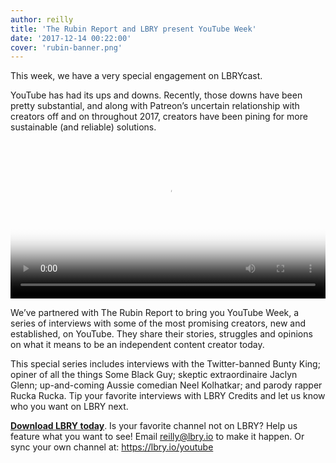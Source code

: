 ```yaml
---
author: reilly
title: 'The Rubin Report and LBRY present YouTube Week'
date: '2017-12-14 00:22:00'
cover: 'rubin-banner.png'
---
```

This week, we have a very special engagement on LBRYcast.

YouTube has had its ups and downs. Recently, those downs have been pretty substantial, and along with Patreon’s uncertain relationship with creators off and on throughout 2017, creators have been pining for more sustainable (and reliable) solutions.

<video width="100%" controls poster="https://s3.amazonaws.com/files.lbry.io/thumbnails/Some+Black+Guy+YTW.png" src="https://spee.ch/dc5575faa7ceacb14c8ba021212d710b9a6ef0fa/youtubeweek-someblackguy.mp4"/></video>

We’ve partnered with The Rubin Report to bring you YouTube Week, a series of interviews with some of the most promising creators, new and established, on YouTube. They share their stories, struggles and opinions on what it means to be an independent content creator today.

This special series includes interviews with the Twitter-banned Bunty King; opiner of all the things Some Black Guy; skeptic extraordinaire Jaclyn Glenn; up-and-coming Aussie comedian Neel Kolhatkar; and parody rapper Rucka Rucka.
Tip your favorite interviews with LBRY Credits and let us know who you want on LBRY next.

**[Download LBRY today](https://lbry.io/get)**. Is your favorite channel not on LBRY? Help us feature what you want to see! Email reilly@lbry.io to make it happen. Or sync your own channel at: https://lbry.io/youtube
